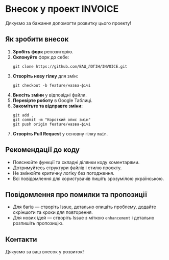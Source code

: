 # Внесок у проект INVOICE

Дякуємо за бажання допомогти розвитку цього проекту!

## Як зробити внесок

1. **Зробіть форк** репозиторію.
2. **Склонуйте** форк до себе:
   ```
   git clone https://github.com/ВАШ_ЛОГІН/INVOICE.git
   ```
3. **Створіть нову гілку** для змін:
   ```
   git checkout -b feature/назва-фічі
   ```
4. **Внесіть зміни** у відповідні файли.
5. **Перевірте роботу** в Google Таблиці.
6. **Закомітьте та відправте зміни:**
   ```
   git add .
   git commit -m "Короткий опис змін"
   git push origin feature/назва-фічі
   ```
7. **Створіть Pull Request** у основну гілку `main`.

## Рекомендації до коду

- Пояснюйте функції та складні ділянки коду коментарями.
- Дотримуйтесь структури файлів і стилю проєкту.
- Не змінюйте критичну логіку без погодження.
- Всі повідомлення для користувачів пишіть зрозумілою українською.

## Повідомлення про помилки та пропозиції

- Для багів — створіть Issue, детально опишіть проблему, додайте скріншоти та кроки для повторення.
- Для нових ідей — створіть Issue з міткою `enhancement` і детально розпишіть пропозицію.

## Контакти

Дякуємо за ваш внесок у розвиток!
